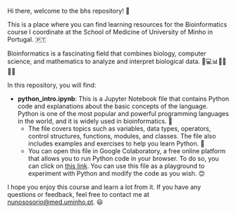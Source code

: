 Hi there, welcome to the bhs repository! 🙌

This is a place where you can find learning resources for the Bioinformatics course I coordinate at the School of Medicine of University of Minho in Portugal. 🇵🇹

Bioinformatics is a fascinating field that combines biology, computer science, and mathematics to analyze and interpret biological data. 🧬💻📊🔬🔎👩‍🔬

In this repository, you will find:

- **python_intro.ipynb**: This is a Jupyter Notebook file that contains Python code and explanations about the basic concepts of the language. Python is one of the most popular and powerful programming languages in the world, and it is widely used in bioinformatics. 🐍
    - The file covers topics such as variables, data types, operators, control structures, functions, modules, and classes. The file also includes examples and exercises to help you learn Python. 📝
    - You can open this file in Google Colaboratory, a free online platform that allows you to run Python code in your browser. To do so, you can click on [this link](^1^). You can use this file as a playground to experiment with Python and modify the code as you wish. 😊

I hope you enjoy this course and learn a lot from it. If you have any questions or feedback, feel free to contact me at nunososorio@med.uminho.pt. 😃
